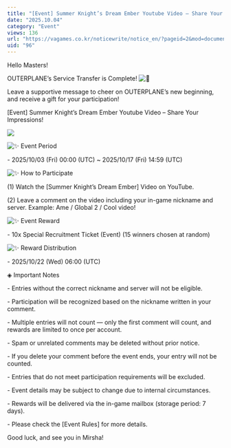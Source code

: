 ```yaml
---
title: "[Event] Summer Knight’s Dream Ember Youtube Video – Share Your Impressions!"
date: "2025.10.04"
category: "Event"
views: 136
url: "https://vagames.co.kr/noticewrite/notice_en/?pageid=2&mod=document&uid=96"
uid: "96"
---
```


Hello Masters!

  

OUTERPLANE’s Service Transfer is Complete! ![👏](/images/news/live/en/97-f336aaee.svg)

Leave a supportive message to cheer on OUTERPLANE’s new beginning, and receive a gift for your participation!

  

\[Event\] Summer Knight’s Dream Ember Youtube Video – Share Your Impressions!

  

  

![](/images/news/live/en/96-ac2a1808.webp)  

  

  

![✨](/images/news/live/en/199-9d3be226.svg) Event Period

\- 2025/10/03 (Fri) 00:00 (UTC) ~ 2025/10/17 (Fri) 14:59 (UTC)

  

![✨](/images/news/live/en/199-9d3be226.svg) How to Participate

(1) Watch the \[Summer Knight’s Dream Ember\] Video on YouTube.

(2) Leave a comment on the video including your in-game nickname and server. Example: Ame / Global 2 / Cool video!

![✨](/images/news/live/en/199-9d3be226.svg) Event Reward

\- 10x Special Recruitment Ticket (Event) (15 winners chosen at random)

![✨](/images/news/live/en/199-9d3be226.svg) Reward Distribution

\- 2025/10/22 (Wed) 06:00 (UTC)

◈ Important Notes

\- Entries without the correct nickname and server will not be eligible.

\- Participation will be recognized based on the nickname written in your comment.

\- Multiple entries will not count — only the first comment will count, and rewards are limited to once per account.

\- Spam or unrelated comments may be deleted without prior notice.

\- If you delete your comment before the event ends, your entry will not be counted.

\- Entries that do not meet participation requirements will be excluded.

\- Event details may be subject to change due to internal circumstances.

\- Rewards will be delivered via the in-game mailbox (storage period: 7 days).

\- Please check the \[Event Rules\] for more details.

Good luck, and see you in Mirsha!